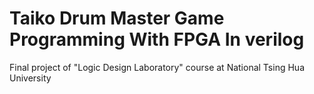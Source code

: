 # Taiko Drum Master Game Programming With FPGA In verilog
Final project of "Logic Design Laboratory" course at National Tsing Hua University
